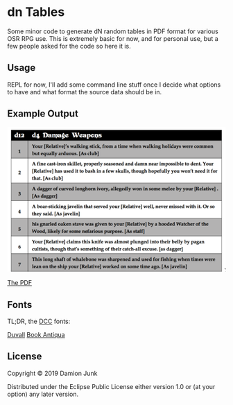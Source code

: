 # dn Tables

Some minor code to generate dN random tables in PDF format for various OSR RPG use.
This is extremely basic for now, and for personal use, but a few people asked for the code so here it is.

## Usage

REPL for now, I'll add some command line stuff once I decide what options to have and what format the source data should be in.

## Example Output

![(d12) d4 Damage Weapons](/samples/d12example.png?raw=true "d12 table example")

[The PDF](/samples/d12example.pdf)

## Fonts

TL;DR, the [DCC](http://goodman-games.com/dungeon-crawl-classics-rpg/) fonts:

[Duvall](https://www.dafont.com/duvall.font)
[Book Antiqua](https://www.wfonts.com/font/book-antiqua)

## License

Copyright © 2019 Damion Junk

Distributed under the Eclipse Public License either version 1.0 or (at
your option) any later version.
